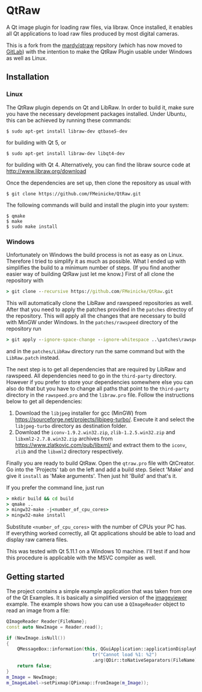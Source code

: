 # QtRaw

A Qt image plugin for loading raw files, via libraw. Once installed, it enables all Qt applications to load raw files produced by most digital cameras.

This is a fork from the [mardy/qtraw](https://github.com/mardy/qtraw) repsitory (which has now moved to [GitLab](https://gitlab.com/mardy/qtraw)) with the intention to make the QtRaw Plugin usable under Windows as well as Linux. 

## Installation

### Linux
The QtRaw plugin depends on Qt and LibRaw. In order to build it, make sure you have the necessary development packages installed. Under Ubuntu, this can be achieved by running these commands: 
```console
$ sudo apt-get install libraw-dev qtbase5-dev
```
for building with Qt 5, or 
```console
$ sudo apt-get install libraw-dev libqt4-dev
```
for building with Qt 4.
Alternatively, you can find the libraw source code at
http://www.libraw.org/download

Once the dependencies are set up, then clone the repository as usual with
```console
$ git clone https://github.com/FMeinicke/QtRaw.git  
```
The following commands will build and install the plugin into your system:
```console
$ qmake  
$ make  
$ sudo make install  
```

### Windows
Unfortunately on Windows the build process is not as easy as on Linux. Therefore I tried to simplify it as much as possible. What I ended up with simplifies the build to a minimum number of steps. (If you find another easier way of building QtRaw just let me know.) 
First of all clone the repository with
```cmd
> git clone --recursive https://github.com/FMeinicke/QtRaw.git  
```
This will automatically clone the LibRaw and rawspeed repositories as well. After that you need to apply the patches provided in the `patches` directoy of the repository. This will apply all the changes that are necessary to build with MinGW under Windows. In the `patches/rawspeed` directory of the repository run
```cmd
> git apply --ignore-space-change --ignore-whitespace ..\patches\rawspeed.patch  
```
and in the `patches/LibRaw` directory run the same command but with the `LibRaw.patch` instead.  

The next step is to get all dependencies that are required by LibRaw and rawspeed. All dependencies need to go in the `third-party` directory. However if you prefer to store your dependencies somewhere else you can also do that but you have to change all paths that point to the `third-party` directory in the `rawspeed.pro` and the `libraw.pro` file. Follow the instructions below to get all dependencies:
1. Download the `libjpeg` installer for gcc (MinGW) from https://sourceforge.net/projects/libjpeg-turbo/. Execute it and select the `libjpeg-turbo` directory as destination folder.
2. Download the `iconv-1.9.2.win32.zip`, `zlib-1.2.5.win32.zip` and `libxml2-2.7.8.win32.zip` archives from https://www.zlatkovic.com/pub/libxml/ and extract them to the `iconv`, `zlib` and the `libxml2` directory respectively.

Finally you are ready to build QtRaw. Open the `qtraw.pro` file with QtCreator. Go into the 'Projects' tab on the left and add a build step. Select 'Make' and give it `install` as 'Make arguments'. Then just hit 'Build' and that's it. 

If you prefer the command line, just run
```cmd
> mkdir build && cd build  
> qmake ..   
> mingw32-make -j<number_of_cpu_cores>  
> mingw32-make install  
```
Substitute `<number_of_cpu_cores>` with the number of CPUs your PC has.  
If everything worked correctly, all Qt applications should be able to load and display raw camera files.

This was tested with Qt 5.11.1 on a Windows 10 machine. I'll test if and how this procedure is applicable with the MSVC compiler as well.

## Getting started
The project contains a simple example application that was taken from one of the Qt Examples. It is basically a simplified version of the [imageviewer](https://github.com/qt/qtbase/tree/5.12/examples/widgets/widgets/imageviewer) example. The example shows how you can use a `QImageReader` object to read an image from a file:
```cpp
QImageReader Reader{FileName};
const auto NewImage = Reader.read();

if (NewImage.isNull())
{
    QMessageBox::information(this, QGuiApplication::applicationDisplayName(),
                                tr("Cannot load %1: %2")
                                .arg(QDir::toNativeSeparators(FileName), Reader.errorString()));
    return false;
}
m_Image = NewImage;
m_ImageLabel->setPixmap(QPixmap::fromImage(m_Image));
```